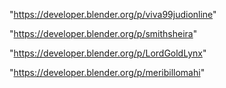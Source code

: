 "https://developer.blender.org/p/viva99judionline"

"https://developer.blender.org/p/smithsheira"

"https://developer.blender.org/p/LordGoldLynx"

"https://developer.blender.org/p/meribillomahi"

 
